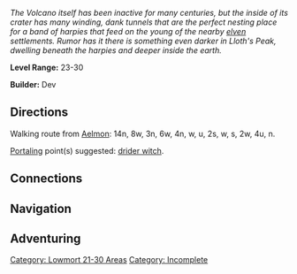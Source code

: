 *The Volcano itself has been inactive for many centuries, but the inside
of its crater has many winding, dank tunnels that are the perfect
nesting place for a band of harpies that feed on the young of the nearby
[elven](Elves.md "wikilink") settlements. Rumor has it there is
something even darker in Lloth's Peak, dwelling beneath the harpies and
deeper inside the earth.*

**Level Range:** 23-30

**Builder:** Dev

## Directions

Walking route from [Aelmon](Aelmon.md "wikilink"): 14n, 8w, 3n, 6w, 4n,
w, u, 2s, w, s, 2w, 4u, n.

[Portaling](Portal.md "wikilink") point(s) suggested: [drider
witch](Drider_Witch.md "wikilink").

## Connections

## Navigation

## Adventuring

[Category: Lowmort 21-30
Areas](Category:_Lowmort_21-30_Areas "wikilink") [Category:
Incomplete](Category:_Incomplete "wikilink")
